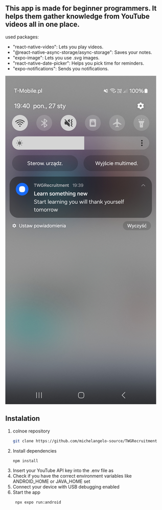 ## This app is made for beginner programmers. It helps them gather knowledge from YouTube videos all in one place. ##


used packages:
- "react-native-video": Lets you play videos.
- "@react-native-async-storage/async-storage": Saves your notes.
- "expo-image": Lets you use .svg images.
- "react-native-date-picker": Helps you pick time for reminders.
- "expo-notifications": Sends you notifications.


![notification](./readMeFiles/PushNotification.jpg)

## Instalation

1. colnoe repository
   ```bash
   git clone https://github.com/michelangelo-source/TWGRecruitment
   ```
2. Install dependencies
   ```bash
   npm install
   ```
3. Insert your YouTube API key into the .env file as 
4. Check if you have the correct environment variables like ANDROID_HOME or JAVA_HOME set
5. Connect your device with USB debugging enabled
6. Start the app 
   ```bash
    npx expo run:android
   ```
